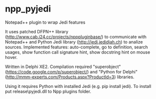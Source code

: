 # npp_pyjedi
Notepad++ plugin to wrap Jedi features

It uses patched DFPN++ library (http://www.cab.i24.cc/projects/npppluginbase/) to communicate with Notepad++ and Python Jedi library (http://jedi.jedidjah.ch) to analize sources.
Implemented features: auto-complete, go to definition, search usages, show function call signature hint, show docstring hint on mouse hover.

Written in Delphi XE2. Compilation required "superobject" (https://code.google.com/p/superobject/) and "Python for Delphi" (http://mmm-experts.com/Products.aspx?ProductId=3) libraries.

Using it requires Python with installed Jedi (e.g. pip install jedi).
To install put release\pyjedi.dll to Npp plugins folder.